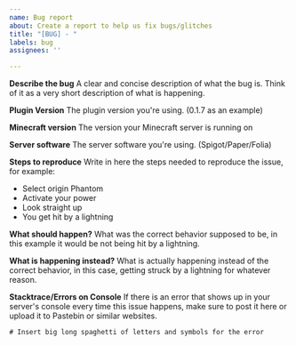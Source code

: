 ```yaml
---
name: Bug report
about: Create a report to help us fix bugs/glitches
title: "[BUG] - "
labels: bug
assignees: ''

---
```


**Describe the bug**
A clear and concise description of what the bug is. Think of it as a very short description of what is happening.

**Plugin Version**
The plugin version you're using. (0.1.7 as an example)

**Minecraft version**
The version your Minecraft server is running on

**Server software**
The server software you're using. (Spigot/Paper/Folia)

**Steps to reproduce**
Write in here the steps needed to reproduce the issue, for example:

- Select origin Phantom
- Activate your power
- Look straight up
- You get hit by a lightning

**What should happen?**
What was the correct behavior supposed to be, in this example it would be not being hit by a lightning.

**What is happening instead?**
What is actually happening instead of the correct behavior, in this case, getting struck by a lightning for whatever
reason.

**Stacktrace/Errors on Console**
If there is an error that shows up in your server's console every time this issue happens, make sure to post it here or
upload it to Pastebin or similar websites.

```
# Insert big long spaghetti of letters and symbols for the error
```
